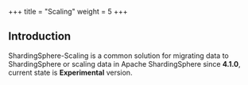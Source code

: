 +++
title = "Scaling"
weight = 5
+++

## Introduction

ShardingSphere-Scaling is a common solution for migrating data to ShardingSphere or scaling data in Apache ShardingSphere since **4.1.0**, current state is **Experimental** version.
